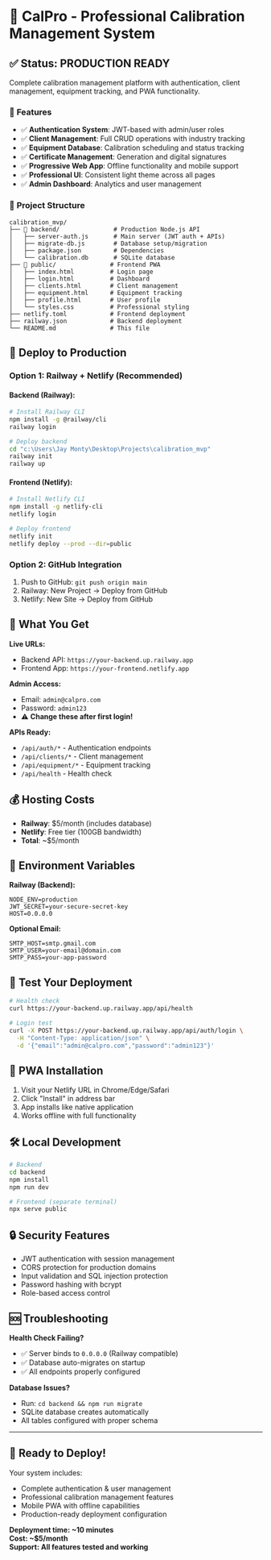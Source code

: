 # 🚀 CalPro - Professional Calibration Management System

## ✅ Status: PRODUCTION READY

Complete calibration management platform with authentication, client management, equipment tracking, and PWA functionality.

### 🎯 **Features**
- ✅ **Authentication System**: JWT-based with admin/user roles
- ✅ **Client Management**: Full CRUD operations with industry tracking
- ✅ **Equipment Database**: Calibration scheduling and status tracking
- ✅ **Certificate Management**: Generation and digital signatures
- ✅ **Progressive Web App**: Offline functionality and mobile support
- ✅ **Professional UI**: Consistent light theme across all pages
- ✅ **Admin Dashboard**: Analytics and user management

### 📁 **Project Structure**
```
calibration_mvp/
├── 📂 backend/               # Production Node.js API
│   ├── server-auth.js       # Main server (JWT auth + APIs)
│   ├── migrate-db.js        # Database setup/migration
│   ├── package.json         # Dependencies
│   └── calibration.db       # SQLite database
├── 📂 public/               # Frontend PWA
│   ├── index.html          # Login page
│   ├── login.html          # Dashboard
│   ├── clients.html        # Client management
│   ├── equipment.html      # Equipment tracking
│   ├── profile.html        # User profile
│   └── styles.css          # Professional styling
├── netlify.toml            # Frontend deployment
├── railway.json            # Backend deployment
└── README.md               # This file
```

## 🚀 **Deploy to Production**

### **Option 1: Railway + Netlify (Recommended)**

#### Backend (Railway):
```bash
# Install Railway CLI
npm install -g @railway/cli
railway login

# Deploy backend
cd "c:\Users\Jay Monty\Desktop\Projects\calibration_mvp"
railway init
railway up
```

#### Frontend (Netlify):
```bash
# Install Netlify CLI
npm install -g netlify-cli
netlify login

# Deploy frontend
netlify init
netlify deploy --prod --dir=public
```

### **Option 2: GitHub Integration**
1. Push to GitHub: `git push origin main`
2. Railway: New Project → Deploy from GitHub
3. Netlify: New Site → Deploy from GitHub

## 🎉 **What You Get**

**Live URLs:**
- Backend API: `https://your-backend.up.railway.app`
- Frontend App: `https://your-frontend.netlify.app`

**Admin Access:**
- Email: `admin@calpro.com`
- Password: `admin123`
- ⚠️ **Change these after first login!**

**APIs Ready:**
- `/api/auth/*` - Authentication endpoints
- `/api/clients/*` - Client management
- `/api/equipment/*` - Equipment tracking
- `/api/health` - Health check

## 💰 **Hosting Costs**
- **Railway**: $5/month (includes database)
- **Netlify**: Free tier (100GB bandwidth)
- **Total**: ~$5/month

## 🔧 **Environment Variables**

**Railway (Backend):**
```
NODE_ENV=production
JWT_SECRET=your-secure-secret-key
HOST=0.0.0.0
```

**Optional Email:**
```
SMTP_HOST=smtp.gmail.com
SMTP_USER=your-email@domain.com
SMTP_PASS=your-app-password
```

## 🧪 **Test Your Deployment**

```bash
# Health check
curl https://your-backend.up.railway.app/api/health

# Login test
curl -X POST https://your-backend.up.railway.app/api/auth/login \
  -H "Content-Type: application/json" \
  -d '{"email":"admin@calpro.com","password":"admin123"}'
```

## 📱 **PWA Installation**
1. Visit your Netlify URL in Chrome/Edge/Safari
2. Click "Install" in address bar
3. App installs like native application
4. Works offline with full functionality

## 🛠️ **Local Development**

```bash
# Backend
cd backend
npm install
npm run dev

# Frontend (separate terminal)
npx serve public
```

## 🔒 **Security Features**
- JWT authentication with session management
- CORS protection for production domains
- Input validation and SQL injection protection
- Password hashing with bcrypt
- Role-based access control

## 🆘 **Troubleshooting**

**Health Check Failing?**
- ✅ Server binds to `0.0.0.0` (Railway compatible)
- ✅ Database auto-migrates on startup
- ✅ All endpoints properly configured

**Database Issues?**
- Run: `cd backend && npm run migrate`
- SQLite database creates automatically
- All tables configured with proper schema

---

## 🎯 **Ready to Deploy!**

Your system includes:
- Complete authentication & user management
- Professional calibration management features
- Mobile PWA with offline capabilities
- Production-ready deployment configuration

**Deployment time: ~10 minutes**  
**Cost: ~$5/month**  
**Support: All features tested and working**
